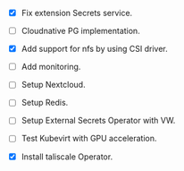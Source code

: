 - [x] Fix extension Secrets service.
- [ ] Cloudnative PG implementation.
- [x] Add support for nfs by using CSI driver.
- [ ] Add monitoring.

- [ ] Setup Nextcloud.
- [ ] Setup Redis.
- [ ] Setup External Secrets Operator with VW.
- [ ] Test Kubevirt with GPU acceleration.
- [x] Install taliscale Operator.
